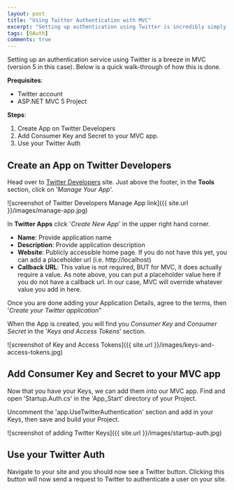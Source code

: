 ```yaml
---
layout: post
title: "Using Twitter Authentication with MVC"
excerpt: "Setting up authentication using Twitter is incredibly simply in MVC5. Here is a quick walk-through of its implementation."
tags: [OAuth]
comments: true
---
```


Setting up an authentication service using Twitter is a breeze in MVC (version 5 in this case). Below is a quick walk-through of how this is done.

**Prequisites**:

* Twitter account
* ASP.NET MVC 5 Project


**Steps**:

1. Create App on Twitter Developers
2. Add Consumer Key and Secret to your MVC app.
3. Use your Twitter Auth

## Create an App on Twitter Developers

Head over to [Twitter Developers](https://dev.twitter.com/) site. Just above the footer, in the **Tools** section, click on '*Manage Your App*'.

![screenshot of Twitter Developers Manage App link]({{ site.url }}/images/manage-app.jpg)

In **Twitter Apps** click '*Create New App*' in the upper right hand corner.

* **Name**: Provide application name
* **Description**: Provide application description
* **Website**: Publicly accessible home page. If you do not have this yet, you can add a placeholder url (i.e. http://localhost)
* **Callback URL**: This value is not required, BUT for MVC, it does actually require a value. As note above, you can put a placeholder value here if you do not have a callback url. In our case, MVC will override whatever value you add in here.

Once you are done adding your Application Details, agree to the terms, then '*Create your Twitter application*"

When the App is created, you will find you *Consumer Key* and *Consumer Secret* in the '*Keys and Access Tokens*' section.

![screenshot of Key and Access Tokens]({{ site.url }}/images/keys-and-access-tokens.jpg)

## Add Consumer Key and Secret to your MVC app
Now that you have your Keys, we can add them into our MVC app. Find and open 'Startup.Auth.cs' in the 'App_Start' directory of your Project.

Uncomment the 'app.UseTwitterAuthentication' section and add in your Keys, then save and build your Project.

![screenshot of adding Twitter Keys]({{ site.url }}/images/startup-auth.jpg)

## Use your Twitter Auth
Navigate to your site and you should now see a Twitter button. Clicking this button will now send a request to Twitter to authenticate a user on your site.





